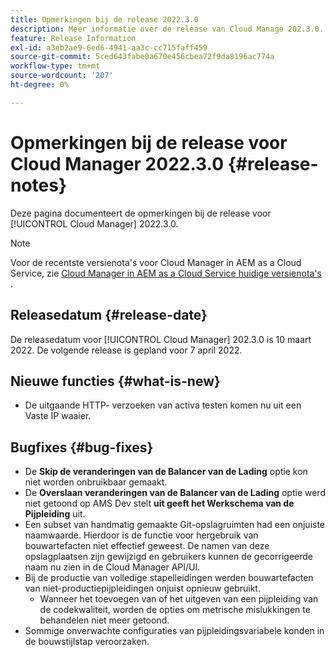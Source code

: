 ```yaml
---
title: Opmerkingen bij de release 2022.3.0
description: Meer informatie over de release van Cloud Manage 202.3.0.
feature: Release Information
exl-id: a3eb2ae9-6ed6-4941-aa3c-cc715faff459
source-git-commit: 5ced643fabe0a670e456cbea72f9da8196ac774a
workflow-type: tm+mt
source-wordcount: '207'
ht-degree: 0%

---
```


# Opmerkingen bij de release voor Cloud Manager 2022.3.0 {#release-notes}

Deze pagina documenteert de opmerkingen bij de release voor [!UICONTROL Cloud Manager] 2022.3.0.

>[!NOTE]
>
>Voor de recentste versienota&#39;s voor Cloud Manager in AEM as a Cloud Service, zie [ Cloud Manager in AEM as a Cloud Service huidige versienota&#39;s ](https://experienceleague.adobe.com/en/docs/experience-manager-cloud-service/content/release-notes/cloud-manager/current).

## Releasedatum {#release-date}

De releasedatum voor [!UICONTROL Cloud Manager] 202.3.0 is 10 maart 2022. De volgende release is gepland voor 7 april 2022.

## Nieuwe functies {#what-is-new}

* De uitgaande HTTP- verzoeken van activa testen komen nu uit een Vaste IP waaier.


## Bugfixes {#bug-fixes}

* De **Skip de veranderingen van de Balancer van de Lading** optie kon niet worden onbruikbaar gemaakt.
* De **Overslaan veranderingen van de Balancer van de Lading** optie werd niet getoond op AMS Dev stelt **uit geeft het Werkschema van de Pijpleiding** uit.
* Een subset van handmatig gemaakte Git-opslagruimten had een onjuiste naamwaarde. Hierdoor is de functie voor hergebruik van bouwartefacten niet effectief geweest. De namen van deze opslagplaatsen zijn gewijzigd en gebruikers kunnen de gecorrigeerde naam nu zien in de Cloud Manager API/UI.
* Bij de productie van volledige stapelleidingen werden bouwartefacten van niet-productiepijpleidingen onjuist opnieuw gebruikt.
   * Wanneer het toevoegen van of het uitgeven van een pijpleiding van de codekwaliteit, worden de opties om metrische mislukkingen te behandelen niet meer getoond.
* Sommige onverwachte configuraties van pijpleidingsvariabele konden in de bouwstijlstap veroorzaken.

